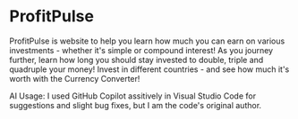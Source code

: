 # ProfitPulse
ProfitPulse is website to help you learn how much you can earn on various investments - whether it's simple or compound interest! As you journey further, learn how long you should stay invested to double, triple and quadruple your money! Invest in different countries - and see how much it's worth with the Currency Converter!

AI Usage: I used GitHub Copilot assitively in Visual Studio Code for suggestions and slight bug fixes, but I am the code's original author.
